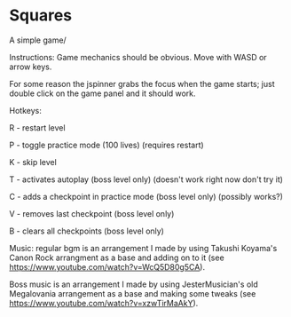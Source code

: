 # Squares
A simple game/


Instructions:
Game mechanics should be obvious. Move with WASD or arrow keys.

For some reason the jspinner grabs the focus when the game starts; just double click on the game panel and it should work.

Hotkeys: 

R - restart level

P - toggle practice mode (100 lives) (requires restart)

K - skip level

T - activates autoplay (boss level only) (doesn't work right now don't try it)

C - adds a checkpoint in practice mode (boss level only) (possibly works?)

V - removes last checkpoint (boss level only)

B - clears all checkpoints (boss level only)

Music: regular bgm is an arrangement I made by using Takushi Koyama's Canon Rock arrangment as a base and adding on to it (see https://www.youtube.com/watch?v=WcQ5D80g5CA).

Boss music is an arrangement I made by using JesterMusician's old Megalovania arrangement as a base and making some tweaks (see https://www.youtube.com/watch?v=xzwTirMaAkY).
